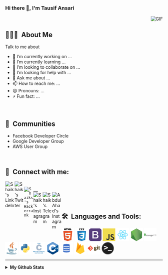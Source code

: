 <!--
**TausifAnsari/TausifAnsari** is a ✨ _special_ ✨ repository because its `README.md` (this file) appears on your GitHub profile.

Here are some ideas to get you started:

- 🔭 I’m currently working on ...
- 🌱 I’m currently learning ...
- 👯 I’m looking to collaborate on ...
- 🤔 I’m looking for help with ...
- 💬 Ask me about ...
- 📫 How to reach me: ...
- 😄 Pronouns: ...
- ⚡ Fun fact: ...
--> 
### Hi there 👋, I'm Tausif Ansari
  <img align="right" alt="GIF" src="https://media.giphy.com/media/836HiJc7pgzy8iNXCn/giphy.gif" />

<br>

## 👨🏻‍💻 &nbsp;About Me
Talk to me about
- 🔭 I’m currently working on ...
- 🌱 I’m currently learning ...
- 👯 I’m looking to collaborate on ...
- 🤔 I’m looking for help with ...
- 💬 Ask me about ...
- 📫 How to reach me: ...
- 😄 Pronouns: ...
- ⚡ Fun fact: ...

<br>

## 👯 &nbsp;Communities
- Facebook Developer Circle
- Google Developer Group
- AWS User Group

<br>

## 💌 &nbsp;Connect with me:

<a href="https://www.linkedin.com/" target="_blank">
  <img align="left" alt="Shaik's LinkdeIn" width="30px" src="https://cdn.jsdelivr.net/npm/simple-icons@v3/icons/linkedin.svg" />
</a>
<a href="https://twitter.com/">
  <img align="left" alt="Shaik's Twitter" width="30px" src="https://cdn.jsdelivr.net/npm/simple-icons@v3/icons/twitter.svg" />
</a>
<code><a href="https://www.hackerrank.com/" target="_blank">
  <img align="left" alt="Shaiks's Hackerrank" width="30px" src="https://cdn.jsdelivr.net/npm/simple-icons@3.1.0/icons/hackerrank.svg" />
</a></code>

<a href="https://www.instagram.com/" target="_blank">
  <img align="left" alt="Shaik's Instagram" width="30px" src="https://cdn.jsdelivr.net/npm/simple-icons@v3/icons/instagram.svg" />
</a>

<a href="https://t.me/">
  <img align="left" alt="Shaik's Telegram" width="30px" src="https://cdn.jsdelivr.net/npm/simple-icons@v3/icons/telegram.svg" />
</a>

<a href="https://www.facebook.com/" target="_blank">
  <img align="left" alt="Abdul Ahad's Instagram" width="30px" src="https://cdn.jsdelivr.net/npm/simple-icons@v3/icons/facebook.svg" />
</a>

<a href="https://leetcode.com//">
  <img align="left" alt="" width="30px" src="https://cdn.jsdelivr.net/npm/simple-icons@v3/icons/leetcode.svg" />
</a>

<br>
<br>


## 🛠 &nbsp;Languages and Tools:
<code><img width="40px" src="https://raw.githubusercontent.com/github/explore/80688e429a7d4ef2fca1e82350fe8e3517d3494d/topics/html/html.png"></code>
<code><img width="40px" src="https://raw.githubusercontent.com/github/explore/80688e429a7d4ef2fca1e82350fe8e3517d3494d/topics/css/css.png"></code>
<code><img width="40px" src="https://raw.githubusercontent.com/github/explore/80688e429a7d4ef2fca1e82350fe8e3517d3494d/topics/bootstrap/bootstrap.png"></code>
<code><img width="40px" src="https://raw.githubusercontent.com/github/explore/80688e429a7d4ef2fca1e82350fe8e3517d3494d/topics/javascript/javascript.png"></code>
<code><img width="40px" src="https://raw.githubusercontent.com/github/explore/80688e429a7d4ef2fca1e82350fe8e3517d3494d/topics/react/react.png"></code>
<code><img width="40px" src="https://raw.githubusercontent.com/github/explore/80688e429a7d4ef2fca1e82350fe8e3517d3494d/topics/nodejs/nodejs.png"></code>
<code><img width="40px" src="https://raw.githubusercontent.com/github/explore/80688e429a7d4ef2fca1e82350fe8e3517d3494d/topics//mongodb/mongodb.png"></code>
<code><img width="40px" src="https://raw.githubusercontent.com/github/explore/80688e429a7d4ef2fca1e82350fe8e3517d3494d/topics/java/java.png"></code>
<code><img width="40px" src="https://raw.githubusercontent.com/github/explore/80688e429a7d4ef2fca1e82350fe8e3517d3494d/topics/python/python.png"></code>
<code><img width="40px" src="https://raw.githubusercontent.com/github/explore/80688e429a7d4ef2fca1e82350fe8e3517d3494d/topics/c/c.png"></code>
<code><img width="40px" src="https://raw.githubusercontent.com/github/explore/80688e429a7d4ef2fca1e82350fe8e3517d3494d/topics/cpp/cpp.png"></code>
<code><img width="40px" src="https://raw.githubusercontent.com/github/explore/80688e429a7d4ef2fca1e82350fe8e3517d3494d/topics/sql/sql.png"></code>
<code><img width="40px" src="https://raw.githubusercontent.com/github/explore/80688e429a7d4ef2fca1e82350fe8e3517d3494d/topics/firebase/firebase.png"></code>
<code><img width="40px" src="https://raw.githubusercontent.com/github/explore/80688e429a7d4ef2fca1e82350fe8e3517d3494d/topics/git/git.png"></code>
<code><img width="40px" src="https://raw.githubusercontent.com/github/explore/80688e429a7d4ef2fca1e82350fe8e3517d3494d/topics/terminal/terminal.png"></code>


---

<details>
  <summary><strong>My Github Stats</strong></summary>
  <br>

  <img align="center" alt="Tausif Ansari Github Stats" src="https://github-readme-stats.codestackr.vercel.app/api?username=TausifAnsari&count_private=true&show_icons=true&hide_border=true&theme=great-gatsby" />
  
  <br>
  
  [![Top Langs](https://github-readme-stats.vercel.app/api/top-langs/?username=TausifAnsari&theme=great-gatsby&layout=compact&hide=Jupyter%20Notebook)](https://github.com/TausifAnsari)

</details>

